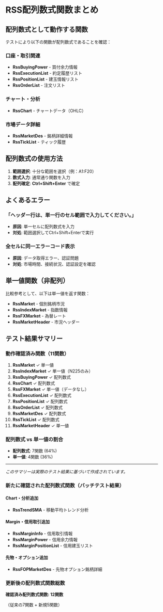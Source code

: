 # RSS配列数式関数まとめ

## 配列数式として動作する関数

テストにより以下の関数が配列数式であることを確認：

### 口座・取引関連
- **RssBuyingPower** - 買付余力情報
- **RssExecutionList** - 約定履歴リスト
- **RssPositionList** - 建玉情報リスト  
- **RssOrderList** - 注文リスト

### チャート・分析
- **RssChart** - チャートデータ（OHLC）

### 市場データ詳細
- **RssMarketDes** - 銘柄詳細情報
- **RssTickList** - ティック履歴

## 配列数式の使用方法

1. **範囲選択**: 十分な範囲を選択（例：A1:F20）
2. **数式入力**: 通常通り関数を入力
3. **配列確定**: **Ctrl+Shift+Enter** で確定

## よくあるエラー

### 「ヘッダー行は、単一行のセル範囲で入力してください。」
- **原因**: 単一セルに配列数式を入力
- **対処**: 範囲選択してCtrl+Shift+Enterで実行

### 全セルに同一エラーコード表示
- **原因**: データ取得エラー、認証問題
- **対処**: 市場時間、接続状況、認証設定を確認

## 単一値関数（非配列）

比較参考として、以下は単一値を返す関数：

- **RssMarket** - 個別銘柄市況
- **RssIndexMarket** - 指数情報  
- **RssFXMarket** - 為替レート
- **RssMarketHeader** - 市況ヘッダー

## テスト結果サマリー

### 動作確認済み関数（11関数）
1. **RssMarket** ✓ 単一値
2. **RssIndexMarket** ✓ 単一値（N225のみ）
3. **RssBuyingPower** ✓ 配列数式
4. **RssChart** ✓ 配列数式
5. **RssFXMarket** ✓ 単一値（データなし）
6. **RssExecutionList** ✓ 配列数式
7. **RssPositionList** ✓ 配列数式
8. **RssOrderList** ✓ 配列数式
9. **RssMarketDes** ✓ 配列数式
10. **RssTickList** ✓ 配列数式
11. **RssMarketHeader** ✓ 単一値

### 配列数式 vs 単一値の割合
- **配列数式**: 7関数 (64%)
- **単一値**: 4関数 (36%)

---
*このサマリーは実際のテスト結果に基づいて作成されています。*

### 新たに確認された配列数式関数（バッチテスト結果）

#### Chart・分析追加
- **RssTrendSMA** - 移動平均トレンド分析

#### Margin・信用取引追加  
- **RssMarginInfo** - 信用取引情報
- **RssMarginPower** - 信用余力情報
- **RssMarginPositionList** - 信用建玉リスト

#### 先物・オプション追加
- **RssFOPMarketDes** - 先物オプション銘柄詳細

### 更新後の配列数式関数総数

**確認済み配列数式関数: 12関数**

（従来の7関数 + 新規5関数）
